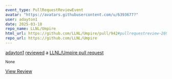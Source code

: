 ```yaml
---
event_type: PullRequestReviewEvent
avatar: "https://avatars.githubusercontent.com/u/6393677?"
user: adayton1
date: 2025-03-18
repo_name: LLNL/Umpire
html_url: https://github.com/LLNL/Umpire/pull/942#pullrequestreview-2695350659
repo_url: https://github.com/LLNL/Umpire
---
```


<a href='https://github.com/adayton1' target='_blank'>adayton1</a> <a href='https://github.com/LLNL/Umpire/pull/942#pullrequestreview-2695350659' target='_blank'>reviewed</a> a <a href='https://github.com/LLNL/Umpire/pull/942' target='_blank'>LLNL/Umpire pull request</a>

<small>None</small>

<a href='https://github.com/LLNL/Umpire/pull/942#pullrequestreview-2695350659' target='_blank'>View Review</a>